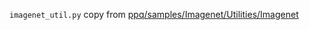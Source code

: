 `imagenet_util.py` copy from  [ppq/samples/Imagenet/Utilities/Imagenet](https://github.com/OpenPPL/ppq/tree/e39eecb9f7e5f017c28f180cb423f8a685c3db48/ppq/samples/Imagenet/Utilities/Imagenet)